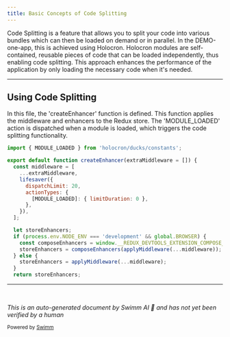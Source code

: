 ```yaml
---
title: Basic Concepts of Code Splitting
---
```

Code Splitting is a feature that allows you to split your code into various bundles which can then be loaded on demand or in parallel. In the DEMO-one-app, this is achieved using Holocron. Holocron modules are self-contained, reusable pieces of code that can be loaded independently, thus enabling code splitting. This approach enhances the performance of the application by only loading the necessary code when it's needed.

<SwmSnippet path="/src/universal/enhancers.js" line="19">

---

## Using Code Splitting

In this file, the 'createEnhancer' function is defined. This function applies the middleware and enhancers to the Redux store. The 'MODULE_LOADED' action is dispatched when a module is loaded, which triggers the code splitting functionality.

```javascript
import { MODULE_LOADED } from 'holocron/ducks/constants';

export default function createEnhancer(extraMiddleware = []) {
  const middleware = [
    ...extraMiddleware,
    lifesaver({
      dispatchLimit: 20,
      actionTypes: {
        [MODULE_LOADED]: { limitDuration: 0 },
      },
    }),
  ];

  let storeEnhancers;
  if (process.env.NODE_ENV === 'development' && global.BROWSER) {
    const composeEnhancers = window.__REDUX_DEVTOOLS_EXTENSION_COMPOSE__ || compose;
    storeEnhancers = composeEnhancers(applyMiddleware(...middleware));
  } else {
    storeEnhancers = applyMiddleware(...middleware);
  }
  return storeEnhancers;
```

---

</SwmSnippet>

&nbsp;

*This is an auto-generated document by Swimm AI 🌊 and has not yet been verified by a human*

<SwmMeta version="3.0.0" repo-id="Z2l0aHViJTNBJTNBREVNTy1vbmUtYXBwJTNBJTNBZ2lsYWRuYXZvdA==" repo-name="DEMO-one-app" doc-type="overview"><sup>Powered by [Swimm](/)</sup></SwmMeta>
